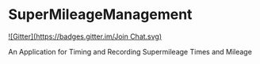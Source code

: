 SuperMileageManagement
======================
[![Gitter](https://badges.gitter.im/Join Chat.svg)](https://gitter.im/ChandlerSwift/SuperMileageManagement?utm_source=badge&utm_medium=badge&utm_campaign=pr-badge&utm_content=badge)

An Application for Timing and Recording Supermileage Times and Mileage
